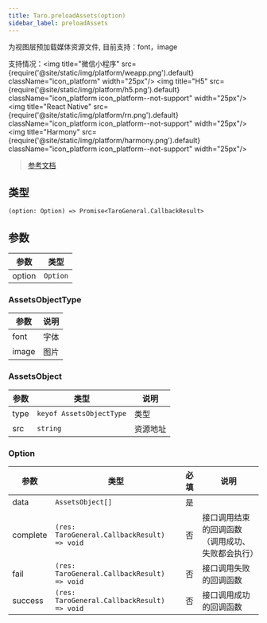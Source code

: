 ```yaml
---
title: Taro.preloadAssets(option)
sidebar_label: preloadAssets
---
```


为视图层预加载媒体资源文件, 目前支持：font，image

支持情况：<img title="微信小程序" src={require('@site/static/img/platform/weapp.png').default} className="icon_platform" width="25px"/> <img title="H5" src={require('@site/static/img/platform/h5.png').default} className="icon_platform icon_platform--not-support" width="25px"/> <img title="React Native" src={require('@site/static/img/platform/rn.png').default} className="icon_platform icon_platform--not-support" width="25px"/> <img title="Harmony" src={require('@site/static/img/platform/harmony.png').default} className="icon_platform icon_platform--not-support" width="25px"/>

> [参考文档](https://developers.weixin.qq.com/miniprogram/dev/api/base/performance/wx.preloadAssets.html)

## 类型

```tsx
(option: Option) => Promise<TaroGeneral.CallbackResult>
```

## 参数

| 参数 | 类型 |
| --- | --- |
| option | `Option` |

### AssetsObjectType

| 参数 | 说明 |
| --- | --- |
| font | 字体 |
| image | 图片 |

### AssetsObject

| 参数 | 类型 | 说明 |
| --- | --- | --- |
| type | `keyof AssetsObjectType` | 类型 |
| src | `string` | 资源地址 |

### Option

| 参数 | 类型 | 必填 | 说明 |
| --- | --- | :---: | --- |
| data | `AssetsObject[]` | 是 |  |
| complete | `(res: TaroGeneral.CallbackResult) => void` | 否 | 接口调用结束的回调函数（调用成功、失败都会执行） |
| fail | `(res: TaroGeneral.CallbackResult) => void` | 否 | 接口调用失败的回调函数 |
| success | `(res: TaroGeneral.CallbackResult) => void` | 否 | 接口调用成功的回调函数 |
